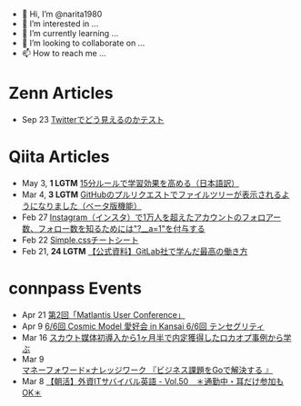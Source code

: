 - 👋 Hi, I’m @narita1980
- 👀 I’m interested in ...
- 🌱 I’m currently learning ...
- 💞️ I’m looking to collaborate on ...
- 📫 How to reach me ...

# Zenn Articles

<!-- profile updater begin: zenn -->
- Sep 23 [Twitterでどう見えるのかテスト](https://zenn.dev/narita1980/articles/cbb21f8d7f785752d6ac)
<!-- profile updater end: zenn -->

# Qiita Articles

<!-- profile updater begin: qiita -->
- May 3, **1 LGTM** [15分ルールで学習効果を高める（日本語訳）](https://qiita.com/narita1980/items/d0ad5246344fc6e4380f)
- Mar 4, **3 LGTM** [GitHubのプルリクエストでファイルツリーが表示されるようになりました（ベータ版機能）](https://qiita.com/narita1980/items/bee2c5232342a51e0415)
- Feb 27 [Instagram（インスタ）で1万人を超えたアカウントのフォロアー数、フォロー数を知るためには"?__a=1"を付与する](https://qiita.com/narita1980/items/630b7014fa893461b991)
- Feb 22 [Simple.cssチートシート](https://qiita.com/narita1980/items/fd2ccf0e91944aab9fd5)
- Feb 21, **24 LGTM** [【公式資料】GitLab社で学んだ最高の働き方](https://qiita.com/narita1980/items/d7d142c2bb6312cb9ad6)
<!-- profile updater end: qiita -->

# connpass Events

<!-- profile updater begin: connpass -->
- Apr 21 [第2回「Matlantis User Conference」](https://pfcc.connpass.com/event/276618/)
- Apr 9 [6/6回 Cosmic Model 愛好会 in Kansai 6/6回 テンセグリティ](https://tensegrity-model-kansai.connpass.com/event/274813/)
- Mar 16 [スカウト媒体初導入から1ヶ月半で内定獲得したロカオプ事例から学ぶ](https://lapras.connpass.com/event/276363/)
- Mar 9 [マネーフォワード×ナレッジワーク 『ビジネス課題をGoで解決する 』](https://knowledgework.connpass.com/event/274690/)
- Mar 8 [【朝活】外資ITサバイバル英語 - Vol.50　＊通勤中・耳だけ参加もOK＊](https://setk.connpass.com/event/276067/)
<!-- profile updater end: connpass -->

<!---
narita1980/narita1980 is a ✨ special ✨ repository because its `README.md` (this file) appears on your GitHub profile.
You can click the Preview link to take a look at your changes.
--->
